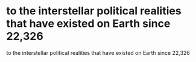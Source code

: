 # to the interstellar political realities that have existed on Earth since 22,326

to the interstellar political realities that have existed on Earth since 22,326